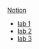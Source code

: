 [Notion](https://www.notion.so/16c8ca4c22c443d9947eddeb67297ab7)

- [lab 1](https://insiderser.github.io/frontend/lab1/)
- [lab 2](https://insiderser.github.io/frontend/lab2/)
- [lab 3](https://insiderser.github.io/frontend/lab3/)
